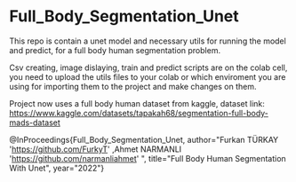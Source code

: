 # Full_Body_Segmentation_Unet

This repo is contain a unet model and necessary utils for running the model and predict, for a full body human segmentation problem.

Csv creating, image dislaying, train and predict scripts are on the colab cell, you need to upload the utils files to your colab or which enviroment you are using for importing them to the project and make changes on them.

Project now uses a full body human dataset from kaggle,
dataset link: https://www.kaggle.com/datasets/tapakah68/segmentation-full-body-mads-dataset

@InProceedings{Full_Body_Segmentation_Unet,
author="Furkan TÜRKAY 'https://github.com/FurkyT' ,Ahmet NARMANLI 'https://github.com/narmanliahmet' ",
title="Full Body Human Segmentation With Unet",
year="2022"}
